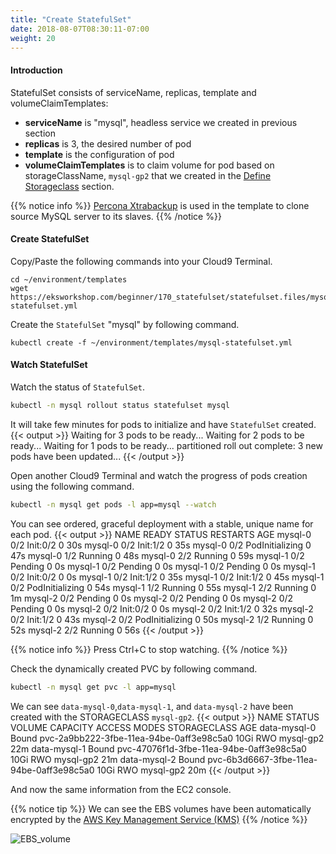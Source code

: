 ```yaml
---
title: "Create StatefulSet"
date: 2018-08-07T08:30:11-07:00
weight: 20
---
```

#### Introduction
StatefulSet consists of serviceName, replicas, template and volumeClaimTemplates:
* **serviceName** is "mysql", headless service we created in previous section
* **replicas** is 3, the desired number of pod
* **template** is the configuration of pod
* **volumeClaimTemplates** is to claim volume for pod based on storageClassName, `mysql-gp2` that we created in the [Define Storageclass](/beginner/170_statefulset/storageclass/) section.

{{% notice info %}}
[Percona Xtrabackup](https://www.percona.com/software/mysql-database/percona-xtrabackup) is used in the template to clone source MySQL server to its slaves.
{{% /notice %}}

#### Create StatefulSet
Copy/Paste the following commands into your Cloud9 Terminal.
```
cd ~/environment/templates
wget https://eksworkshop.com/beginner/170_statefulset/statefulset.files/mysql-statefulset.yml
```
Create the `StatefulSet` "mysql" by following command.
```
kubectl create -f ~/environment/templates/mysql-statefulset.yml
```
#### Watch StatefulSet
Watch the status of `StatefulSet`.
```sh
kubectl -n mysql rollout status statefulset mysql
```

It will take few minutes for pods to initialize and have `StatefulSet` created.
{{< output >}}
Waiting for 3 pods to be ready...
Waiting for 2 pods to be ready...
Waiting for 1 pods to be ready...
partitioned roll out complete: 3 new pods have been updated...
{{< /output >}}

Open another Cloud9 Terminal and watch the progress of pods creation using the following command. 
```sh
kubectl -n mysql get pods -l app=mysql --watch
```

You can see ordered, graceful deployment with a stable, unique name for each pod.
{{< output >}}
NAME      READY     STATUS     RESTARTS   AGE
mysql-0   0/2       Init:0/2   0          30s
mysql-0   0/2       Init:1/2   0         35s
mysql-0   0/2       PodInitializing   0         47s
mysql-0   1/2       Running   0         48s
mysql-0   2/2       Running   0         59s
mysql-1   0/2       Pending   0         0s
mysql-1   0/2       Pending   0         0s
mysql-1   0/2       Pending   0         0s
mysql-1   0/2       Init:0/2   0         0s
mysql-1   0/2       Init:1/2   0         35s
mysql-1   0/2       Init:1/2   0         45s
mysql-1   0/2       PodInitializing   0         54s
mysql-1   1/2       Running   0         55s
mysql-1   2/2       Running   0         1m
mysql-2   0/2       Pending   0         0s
mysql-2   0/2       Pending   0         0s
mysql-2   0/2       Pending   0         0s
mysql-2   0/2       Init:0/2   0         0s
mysql-2   0/2       Init:1/2   0         32s
mysql-2   0/2       Init:1/2   0         43s
mysql-2   0/2       PodInitializing   0         50s
mysql-2   1/2       Running   0         52s
mysql-2   2/2       Running   0         56s
{{< /output >}}

{{% notice info %}}
Press Ctrl+C to stop watching.
{{% /notice %}}


Check the dynamically created PVC by following command.
```sh
kubectl -n mysql get pvc -l app=mysql
```

We can see `data-mysql-0`,`data-mysql-1`, and `data-mysql-2` have been created with the STORAGECLASS `mysql-gp2`.
{{< output >}}
NAME           STATUS   VOLUME                                     CAPACITY   ACCESS MODES   STORAGECLASS   AGE
data-mysql-0   Bound    pvc-2a9bb222-3fbe-11ea-94be-0aff3e98c5a0   10Gi       RWO            mysql-gp2      22m
data-mysql-1   Bound    pvc-47076f1d-3fbe-11ea-94be-0aff3e98c5a0   10Gi       RWO            mysql-gp2      21m
data-mysql-2   Bound    pvc-6b3d6667-3fbe-11ea-94be-0aff3e98c5a0   10Gi       RWO            mysql-gp2      20m
{{< /output >}}

And now the same information from the EC2 console.

{{% notice tip %}}
We can see the EBS volumes have been automatically encrypted by the [AWS Key Management Service (KMS)](https://aws.amazon.com/kms/)
{{% /notice %}}

![EBS_volume](/images/statefulset/ebs_volume.png)
